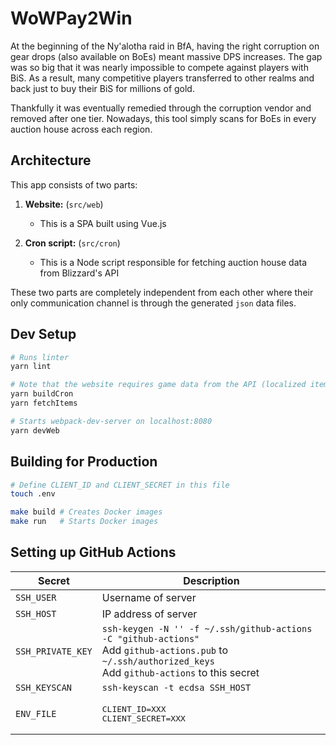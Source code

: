 # WoWPay2Win

At the beginning of the Ny'alotha raid in BfA, having the right corruption on gear drops (also available on BoEs) meant massive DPS increases. The gap was so big that it was nearly impossible to compete against players with BiS. As a result, many competitive players transferred to other realms and back just to buy their BiS for millions of gold.

Thankfully it was eventually remedied through the corruption vendor and removed after one tier. Nowadays, this tool simply scans for BoEs in every auction house across each region.

## Architecture

This app consists of two parts:

1. **Website:** (`src/web`)
    - This is a SPA built using Vue.js

2. **Cron script:** (`src/cron`)
    - This is a Node script responsible for fetching auction house data from Blizzard's API

These two parts are completely independent from each other where their only communication channel is through the generated `json` data files.

## Dev Setup

```bash
# Runs linter
yarn lint

# Note that the website requires game data from the API (localized item names and icon files) before it can be properly built
yarn buildCron
yarn fetchItems

# Starts webpack-dev-server on localhost:8080
yarn devWeb
```

## Building for Production

```bash
# Define CLIENT_ID and CLIENT_SECRET in this file
touch .env

make build # Creates Docker images
make run   # Starts Docker images
```

## Setting up GitHub Actions

Secret | Description
---    | ---
`SSH_USER` | Username of server
`SSH_HOST`| IP address of server
`SSH_PRIVATE_KEY`| `ssh-keygen -N '' -f ~/.ssh/github-actions -C "github-actions"` <br> Add `github-actions.pub` to `~/.ssh/authorized_keys` <br> Add `github-actions` to this secret
`SSH_KEYSCAN`| `ssh-keyscan -t ecdsa SSH_HOST`
`ENV_FILE` | <pre>CLIENT_ID=XXX<br>CLIENT_SECRET=XXX</pre>
